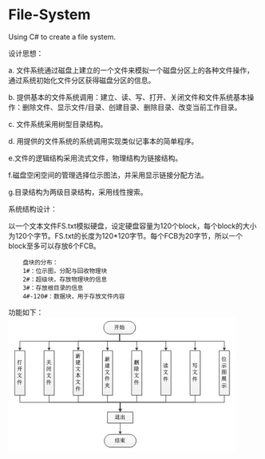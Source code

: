 # File-System
Using C# to create a file system.

设计思想：

a. 文件系统通过磁盘上建立的一个文件来模拟一个磁盘分区上的各种文件操作，通过系统初始化文件分区获得磁盘分区的信息。 

b. 提供基本的文件系统调用：建立、读、写、打开、关闭文件和文件系统基本操作：删除文件、显示文件/目录、创建目录、删除目录、改变当前工作目录。

c. 文件系统采用树型目录结构。 

d. 用提供的文件系统的系统调用实现类似记事本的简单程序。

e.文件的逻辑结构采用流式文件，物理结构为链接结构。

f.磁盘空闲空间的管理选择位示图法，并采用显示链接分配方法。

g.目录结构为两级目录结构，采用线性搜索。

系统结构设计：

以一个文本文件FS.txt模拟硬盘，设定硬盘容量为120个block，每个block的大小为120个字节。FS.txt的长度为120*120字节。每个FCB为20字节，所以一个block至多可以存放6个FCB。

        盘块的分布：
        1#：位示图，分配与回收物理块
        2#：超级块，存放物理块的信息
        3#：存放根目录的信息
        4#-120#：数据块，用于存放文件内容
        
 功能如下：
 ![image](https://github.com/Raise666/File-System/blob/master/images/function.JPG)
 
